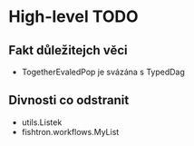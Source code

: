 High-level TODO 
===============


Fakt důležitejch věci
---------------------

* TogetherEvaledPop je svázána s TypedDag 


Divnosti co odstranit
---------------------

* utils.Listek
* fishtron.workflows.MyList